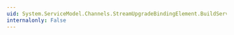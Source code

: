 ```yaml
---
uid: System.ServiceModel.Channels.StreamUpgradeBindingElement.BuildServerStreamUpgradeProvider(System.ServiceModel.Channels.BindingContext)
internalonly: False
---
```

